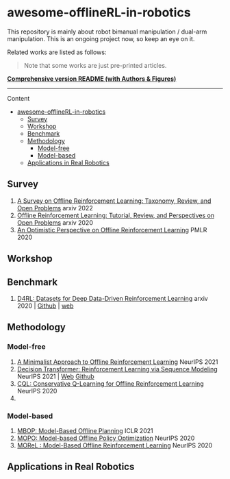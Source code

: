 # awesome-offlineRL-in-robotics

This repository is mainly about robot bimanual manipulation / dual-arm manipulation. This is an ongoing project now, so keep an eye on it.

Related works are listed as follows:

> Note that some works are just pre-printed articles.

**[Comprehensive version README (with Authors & Figures)](./Comprehensive_readme.md)**

---

Content

- [awesome-offlineRL-in-robotics](#awesome-offlinerl-in-robotics)
  - [Survey](#survey)
  - [Workshop](#workshop)
  - [Benchmark](#benchmark)
  - [Methodology](#methodology)
    - [Model-free](#model-free)
    - [Model-based](#model-based)
  - [Applications in Real Robotics](#applications-in-real-robotics)

## Survey

1. [A Survey on Offline Reinforcement Learning: Taxonomy, Review, and Open Problems](https://arxiv.org/pdf/2203.01387.pdf) arxiv 2022
1. [Offline Reinforcement Learning: Tutorial, Review, and Perspectives on Open Problems](https://arxiv.org/pdf/2005.01643.pdf) arxiv 2020
1. [An Optimistic Perspective on Offline Reinforcement Learning](http://proceedings.mlr.press/v119/agarwal20c/agarwal20c.pdf) PMLR 2020

## Workshop 



## Benchmark

1. [D4RL: Datasets for Deep Data-Driven Reinforcement Learning](https://arxiv.org/pdf/2004.07219.pdf) arxiv 2020 | [Github](https://github.com/rail-berkeley/d4rl) | [web](https://sites.google.com/view/d4rl/)



## Methodology

### Model-free

1. [A Minimalist Approach to Offline Reinforcement Learning](https://proceedings.neurips.cc/paper/2021/file/a8166da05c5a094f7dc03724b41886e5-Paper.pdf) NeurIPS 2021
2. [Decision Transformer: Reinforcement Learning via Sequence Modeling](https://arxiv.org/pdf/2106.01345.pdf) NeurIPS 2021 | [Web](https://sites.google.com/berkeley.edu/decision-transformer) [Github](https://github.com/kzl/decision-transformer)
3. [CQL: Conservative Q-Learning for Offline Reinforcement Learning](https://proceedings.neurips.cc/paper/2020/file/0d2b2061826a5df3221116a5085a6052-Paper.pdf) NeurIPS 2020
4. 



### Model-based

1. [MBOP: Model-Based Offline Planning](https://arxiv.org/pdf/2008.05556.pdf) ICLR 2021
2. [MOPO: Model-based Offline Policy Optimization](https://proceedings.neurips.cc/paper/2020/file/a322852ce0df73e204b7e67cbbef0d0a-Paper.pdf) NeurIPS 2020
3. [MOReL : Model-Based Offline Reinforcement Learning](https://proceedings.neurips.cc/paper/2020/file/f7efa4f864ae9b88d43527f4b14f750f-Paper.pdf) NeurIPS 2020



## Applications in Real Robotics
